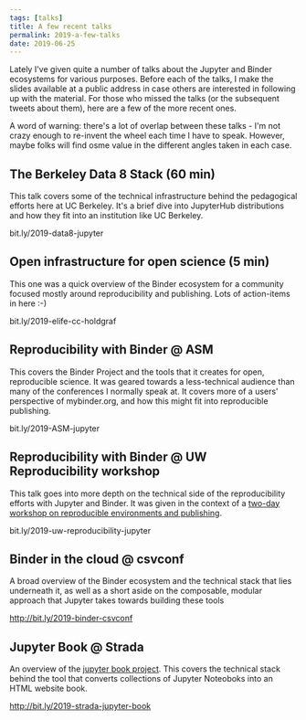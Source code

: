 ```yaml
---
tags: [talks]
title: A few recent talks
permalink: 2019-a-few-talks
date: 2019-06-25
---
```


Lately I've given quite a number of talks about the Jupyter and Binder
ecosystems for various purposes. Before each of the talks, I make the
slides available at a public address in case others are interested in
following up with the material. For those who missed the talks (or the
subsequent tweets about them), here are a few of the more recent ones.

A word of warning: there's a lot of overlap between these talks - I'm not
crazy enough to re-invent the wheel each time I have to speak. However, maybe
folks will find osme value in the different angles taken in each case.

## The Berkeley Data 8 Stack (60 min)

This talk covers some of the technical infrastructure behind the pedagogical
efforts here at UC Berkeley. It's a brief dive into JupyterHub distributions
and how they fit into an institution like UC Berkeley.

bit.ly/2019-data8-jupyter

## Open infrastructure for open science (5 min)

This one was a quick overview of the Binder ecosystem for a community focused
mostly around reproducibility and publishing. Lots of action-items in here :-)

bit.ly/2019-elife-cc-holdgraf

## Reproducibility with Binder @ ASM

This covers the Binder Project and the tools that it creates for open, reproducible
science. It was geared towards a less-technical audience than many of the
conferences I normally speak at. It covers more of a users' perspective of mybinder.org,
and how this might fit into reproducible publishing.

bit.ly/2019-ASM-jupyter

## Reproducibility with Binder @ UW Reproducibility workshop

This talk goes into more depth on the technical side of the reproducibility efforts
with Jupyter and Binder. It was given in the context of a [two-day workshop on
reproducible environments and publishing](https://escience.washington.edu/writing-reproducible-executable-scientific-papers-with-r-python-a-hands-on-workshop/).


bit.ly/2019-uw-reproducibility-jupyter


## Binder in the cloud @ csvconf

A broad overview of the Binder ecosystem and the technical stack that lies
underneath it, as well as a short aside on the composable, modular approach
that Jupyter takes towards building these tools

http://bit.ly/2019-binder-csvconf

## Jupyter Book @ Strada

An overview of the [jupyter book project](https://jupyter.org/jupyter-book). This
covers the technical stack behind the tool that converts collections of
Jupyter Noteoboks into an HTML website book.

http://bit.ly/2019-strada-jupyter-book